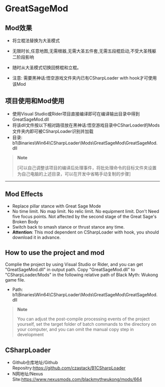 # GreatSageMod

## Mod效果

- 将立棍法替换为大圣模式
- 无限时长,任意地图,无需根器,无需大圣五件套,无需五段棍启动,不受大圣残躯二阶段影响
- 随时从大圣模式切换回劈棍和立棍。

- 注意: 需要黑神话:悟空游戏文件夹内已有CSharpLoader with hook才可使用该Mod

## 项目使用和Mod使用

- 使用Visual Studio或Rider项目直接编译即可在编译输出目录中得到GreatSageMod.dll
- 将该dll文件按以下相对路径放在黑神话:悟空游戏目录中CSharLoader的Mods文件夹内即可被CSharpLoader识别并加载
- 目录: b1\Binaries\Win64\CSharpLoader\Mods\GreatSageMod\GreatSageMod.dll

> **Note**
> 
> [可以自己调整该项目的编译后处理事件，将批处理命令的目标文件夹设置为自己电脑的上述目录，可以在开发中省略手动复制的步骤]


---

## Mod Effects

- Replace pillar stance with Great Sage Mode
- No time limit. No map limit. No relic limit. No equipment limit. Don't Need five focus points. Not affected by the second stage of the Great Sage's Broken Body
- Switch back to smash stance or thrust stance any time.
- **Attention**: This mod dependent on CSharpLoader with hook, you should download it in advance.

## How to use the project and mod
Complie the project by using Visual Studio or Rider, and you can get "GreatSageMod.dll" in output path.
Copy "GreatSageMod.dll" to "CSharpLoader/Mods" in the following relative path of Black Myth: Wukong game file.
- Path: b1\Binaries\Win64\CSharpLoader\Mods\GreatSageMod\GreatSageMod.dll

> **Note**
>
> You can adjust the post-compile processing events of the project yourself, set the target folder of batch commands to the directory on your computer, and you can omit the manual copy step in development

 ## CSharpLoader

- Github仓库地址/Github Repositry:<https://github.com/czastack/B1CSharpLoader>
- N网地址/Nexus Site:<https://www.nexusmods.com/blackmythwukong/mods/664>
